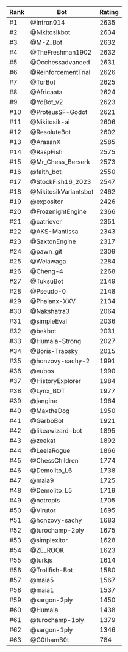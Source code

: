 Rank|Bot|Rating
---|---|---
#1|@Intron014|2635
#2|@Nikitosikbot|2634
#3|@M-Z_Bot|2632
#4|@TheFreshman1902|2632
#5|@Occhessadvanced|2631
#6|@ReinforcementTrial|2626
#7|@TorBot|2625
#8|@Africaata|2624
#9|@YoBot_v2|2623
#10|@ProteusSF-Godot|2621
#11|@Nikitosik-ai|2606
#12|@ResoluteBot|2602
#13|@ArasanX|2585
#14|@RaspFish|2575
#15|@Mr_Chess_Berserk|2573
#16|@faith_bot|2550
#17|@StockFish16_2023|2547
#18|@NikitosikVariantsbot|2462
#19|@expositor|2426
#20|@FrozenightEngine|2366
#21|@catriever|2351
#22|@AKS-Mantissa|2343
#23|@SaxtonEngine|2317
#24|@pawn_git|2309
#25|@Weiawaga|2284
#26|@Cheng-4|2268
#27|@TuksuBot|2149
#28|@Pseudo-0|2148
#29|@Phalanx-XXV|2134
#30|@Nakshatra3|2064
#31|@simpleEval|2036
#32|@bekbot|2031
#33|@Humaia-Strong|2027
#34|@Boris-Trapsky|2015
#35|@honzovy-sachy-2|1991
#36|@eubos|1990
#37|@HistoryExplorer|1984
#38|@Lynx_BOT|1977
#39|@jangine|1964
#40|@MaxtheDog|1950
#41|@GarboBot|1921
#42|@likeawizard-bot|1895
#43|@zeekat|1892
#44|@LeelaRogue|1866
#45|@ChessChildren|1774
#46|@Demolito_L6|1738
#47|@maia9|1725
#48|@Demolito_L5|1719
#49|@notropis|1705
#50|@Virutor|1695
#51|@honzovy-sachy|1683
#52|@turochamp-2ply|1675
#53|@simplexitor|1628
#54|@ZE_ROOK|1623
#55|@turkjs|1614
#56|@Trollfish-Bot|1580
#57|@maia5|1567
#58|@maia1|1537
#59|@sargon-2ply|1450
#60|@Humaia|1438
#61|@turochamp-1ply|1379
#62|@sargon-1ply|1346
#63|@G0thamB0t|784
